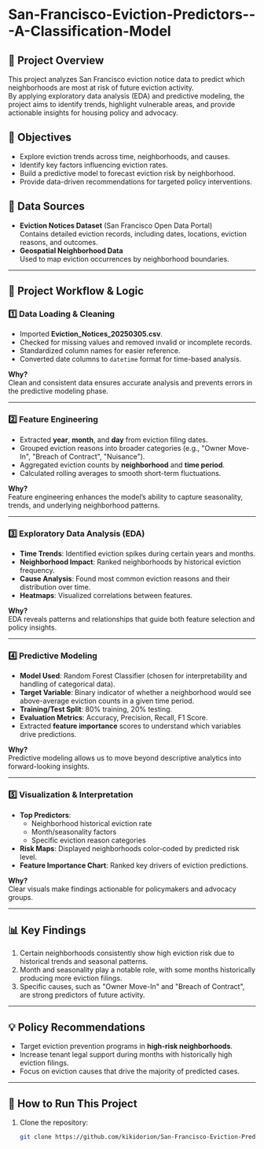 # San-Francisco-Eviction-Predictors---A-Classification-Model

## 📌 Project Overview
This project analyzes San Francisco eviction notice data to predict which neighborhoods are most at risk of future eviction activity.  
By applying exploratory data analysis (EDA) and predictive modeling, the project aims to identify trends, highlight vulnerable areas, and provide actionable insights for housing policy and advocacy.

## 🎯 Objectives
- Explore eviction trends across time, neighborhoods, and causes.
- Identify key factors influencing eviction rates.
- Build a predictive model to forecast eviction risk by neighborhood.
- Provide data-driven recommendations for targeted policy interventions.

## 📂 Data Sources
- **Eviction Notices Dataset** (San Francisco Open Data Portal)  
  Contains detailed eviction records, including dates, locations, eviction reasons, and outcomes.
- **Geospatial Neighborhood Data**  
  Used to map eviction occurrences by neighborhood boundaries.

---

## 🧠 Project Workflow & Logic

### 1️⃣ Data Loading & Cleaning
- Imported **Eviction_Notices_20250305.csv**.
- Checked for missing values and removed invalid or incomplete records.
- Standardized column names for easier reference.
- Converted date columns to `datetime` format for time-based analysis.

**Why?**  
Clean and consistent data ensures accurate analysis and prevents errors in the predictive modeling phase.

---

### 2️⃣ Feature Engineering
- Extracted **year**, **month**, and **day** from eviction filing dates.
- Grouped eviction reasons into broader categories (e.g., "Owner Move-In", "Breach of Contract", "Nuisance").
- Aggregated eviction counts by **neighborhood** and **time period**.
- Calculated rolling averages to smooth short-term fluctuations.

**Why?**  
Feature engineering enhances the model’s ability to capture seasonality, trends, and underlying neighborhood patterns.

---

### 3️⃣ Exploratory Data Analysis (EDA)
- **Time Trends**: Identified eviction spikes during certain years and months.
- **Neighborhood Impact**: Ranked neighborhoods by historical eviction frequency.
- **Cause Analysis**: Found most common eviction reasons and their distribution over time.
- **Heatmaps**: Visualized correlations between features.

**Why?**  
EDA reveals patterns and relationships that guide both feature selection and policy insights.

---

### 4️⃣ Predictive Modeling
- **Model Used**: Random Forest Classifier (chosen for interpretability and handling of categorical data).
- **Target Variable**: Binary indicator of whether a neighborhood would see above-average eviction counts in a given time period.
- **Training/Test Split**: 80% training, 20% testing.
- **Evaluation Metrics**: Accuracy, Precision, Recall, F1 Score.
- Extracted **feature importance** scores to understand which variables drive predictions.

**Why?**  
Predictive modeling allows us to move beyond descriptive analytics into forward-looking insights.

---

### 5️⃣ Visualization & Interpretation
- **Top Predictors**:  
  - Neighborhood historical eviction rate  
  - Month/seasonality factors  
  - Specific eviction reason categories  
- **Risk Maps**: Displayed neighborhoods color-coded by predicted risk level.
- **Feature Importance Chart**: Ranked key drivers of eviction predictions.

**Why?**  
Clear visuals make findings actionable for policymakers and advocacy groups.

---

## 📊 Key Findings
1. Certain neighborhoods consistently show high eviction risk due to historical trends and seasonal patterns.
2. Month and seasonality play a notable role, with some months historically producing more eviction filings.
3. Specific causes, such as "Owner Move-In" and "Breach of Contract", are strong predictors of future activity.

---

## 💡 Policy Recommendations
- Target eviction prevention programs in **high-risk neighborhoods**.
- Increase tenant legal support during months with historically high eviction filings.
- Focus on eviction causes that drive the majority of predicted cases.

---

## 🚀 How to Run This Project
1. Clone the repository:
   ```bash
   git clone https://github.com/kikidorion/San-Francisco-Eviction-Predictors---A-Classification-Model.git
